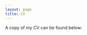 ```yaml
---
layout: page
title: CV
---
```


A copy of my CV can be found below: 

<object data="files/CV_RYW (10pt).pdf" width="750" height="750" type='application/pdf'></object>
